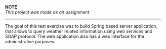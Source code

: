 **NOTE**<br />
*This project was made as an assignment*

---
The goal of this test exercise was to build Spring based server application, that allows to query weather related information using web services and SOAP protocol.
The web application also has a web interface for the administrative purposes.
